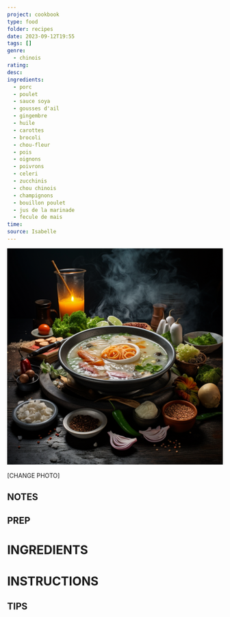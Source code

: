 ```yaml
---
project: cookbook
type: food
folder: recipes
date: 2023-09-12T19:55
tags: []
genre:
  - chinois
rating: 
desc: 
ingredients:
  - porc
  - poulet
  - sauce soya
  - gousses d'ail
  - gingembre
  - huile
  - carottes
  - brocoli
  - chou-fleur
  - pois
  - oignons
  - poivrons
  - celeri
  - zucchinis
  - chou chinois
  - champignons
  - bouillon poulet
  - jus de la marinade
  - fecule de mais
time: 
source: Isabelle
---
```


![IMAGE](_default.png)


[CHANGE PHOTO]


## NOTES




## PREP


# INGREDIENTS


# INSTRUCTIONS


## TIPS



